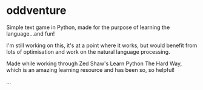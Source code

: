 # oddventure

Simple text game in Python, made for the purpose of learning the language...and fun!

I'm still working on this, it's at a point where it works, but would benefit from lots of optimisation and work on the natural language processing. 

Made while working through Zed Shaw's Learn Python The Hard Way, which is an amazing learning resource and has been so, so helpful!

...
